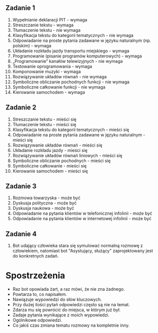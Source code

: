 ## Zadanie 1

1. Wypełnianie deklaracji PIT - wymaga
2. Streszczanie tekstu - wymaga
3. Tłumaczenie tekstu - nie wymaga
4. Klasyfikacja tekstu do kategorii tematycznych - nie wymaga
5. Odpowiadanie na proste pytania zadawane w języku naturalnym (np. polskim) - wymaga
6. Układanie rozkładu jazdy transportu miejskiego - wymaga
7. Programowanie (pisanie programów komputerowych) - wymaga
8. „Programowanie” kanałów telewizyjnych - nie wymaga
9. Testowanie oprogramowania - wymaga
10. Komponowanie muzyki - wymaga
11. Rozwiązywanie układów równań - nie wymaga
12. Symboliczne obliczanie pochodnych funkcji - nie wymaga
13. Symboliczne całkowanie funkcji - nie wymaga
14. Kierowanie samochodem - wymaga

## Zadanie 2

1. Streszczanie tekstu - mieści się
2. Tłumaczenie tekstu - mieści się
3. Klasyfikacja tekstu do kategorii tematycznych - mieści się
4. Odpowiadanie na proste pytania zadawane w języku naturalnym - mieści się
5. Rozwiązywanie układów równań - mieści się
6. Układanie rozkładu jazdy - mieści się
7. Rozwiązywanie układów równań liniowych - mieści się
8. Symboliczne obliczanie pochodnych - mieści się
9. Symboliczne całkowanie - mieści się
10. Kierowanie samochodem - mieści się

## Zadanie 3

1. Rozmowa towarzyska - może być
2. Dyskusja polityczna - może być
3. Dyskusja naukowa - może być
4. Odpowiadanie na pytania klientów w telefonicznej infolinii - może być
5. Odpowiadanie na pytania klientów w internetowej infolinii - może być

## Zadanie 4

1. Bot udający człowieka stara się symulować normalną rozmowę z człowiekiem, natomiast bot "Asystujący, służący" zaprojektowany jest do konkretnych zadań.

# Spostrzeżenia 
   - Raz bot opowiada żart, a raz mówi, że nie zna żadnego.
   - Powtarza to, co napisałem.
   - Nawiązuje wypowiedzi do słów kluczowych.
   - Przy dużej ilości pytań odpowiedzi często są nie na temat.
   - Zdarza mu się powrócić do miejsca, w którym już był.
   - Zadaje pytania wynikające z moich wypowiedzi.
   - Ogólnikowe odpowiedzi.
   - Co jakiś czas zmiana tematu rozmowy na kompletnie inny.
